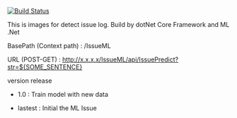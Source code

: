 [![Build Status](https://dev.azure.com/aphisiit/ML_Issue_Detection/_apis/build/status/ML_Issue_Detection?branchName=master)](https://dev.azure.com/aphisiit/ML_Issue_Detection/_build/latest?definitionId=4&branchName=master)

This is images for detect issue log. Build by dotNet Core Framework and ML .Net

BasePath (Context path) : /IssueML

URL (POST-GET) : http://x.x.x.x/IssueML/api/IssuePredict?str=${SOME_SENTENCE} 

version release

- 1.0 : Train model with new data

- lastest : Initial the ML Issue